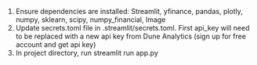 1. Ensure dependencies are installed: Streamlit, yfinance, pandas, plotly, numpy, sklearn, scipy, numpy_financial, Image
2. Update secrets.toml file in .streamlit/secrets.toml.  First api_key will need to be replaced with a new api key from Dune Analytics (sign up for free account and get api key)
5. In project directory, run streamlit run app.py
